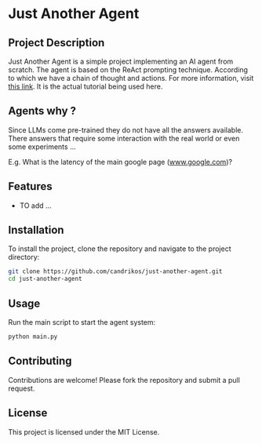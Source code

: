 # Just Another Agent

## Project Description

Just Another Agent is a simple project implementing an AI agent from scratch. The agent is based on the ReAct prompting technique.
According to which we have a chain of thought and actions.
For more information, visit [this link](https://learnwithhasan.com/blog/create-ai-agents-with-python/). It is the actual tutorial being used here.

## Agents why ?

Since LLMs come pre-trained they do not have all the answers available. There answers that require some interaction with the real world or even some experiments ... 

E.g. What is the latency of the main google page (www.google.com)?

## Features

- TO add ... 

## Installation

<!-- TODO:  -->
To install the project, clone the repository and navigate to the project directory:

```bash
git clone https://github.com/candrikos/just-another-agent.git
cd just-another-agent
```

## Usage

Run the main script to start the agent system:

```bash
python main.py
```

## Contributing

Contributions are welcome! Please fork the repository and submit a pull request.

## License

This project is licensed under the MIT License.